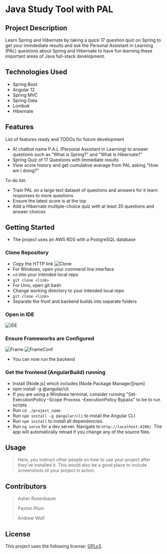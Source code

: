 # Java Study Tool with PAL

## Project Description

Learn Spring and Hibernate by taking a quick 17 question quiz on Spring to get your immdediate results and ask the Personal Assistant in Learning (PAL) 
questions about Spring and Hibernate to have fun learning these important areas of Java full-stack development. 

## Technologies Used

* Spring Boot
* Angular 12
* Spring MVC
* Spring Data
* Lombok
* Hibernate

## Features

List of features ready and TODOs for future development
* AI chatbot name P.A.L (Personal Assistant in Learning) to answer questions such as "What is Spring?" and "What is Hibernate?" 
* Spring Quiz of 17 Questions with Immediate results
* View score history and get cumulative average from PAL asking "How am I doing?"

To-do list:
* Train PAL on a large text dataset of questions and answers for it learn responses to more questions
* Ensure the latest score is at the top
* Add a Hibernate multiple-choice quiz with at least 20 questions and answer choices

## Getting Started
   
* The project uses an AWS RDS with a PostgreSQL database
### Clone Repository
* Copy the HTTP link
![Clone](https://user-images.githubusercontent.com/56489056/138535287-f2429038-9973-4f9a-9cec-36b593c31b6c.png)
* For Windows, open your commend line interface
* `cd` into your intended local repo
* `git clone <link>`
* For Unix, open git bash
* Change working directory to your intended local repo
* `git clone <link>`
* Separate the front and backend builds into separate folders
### Open in IDE
![IDE](https://user-images.githubusercontent.com/56489056/138535609-2a29ac2d-fa2d-4330-9649-8c515d33a56a.png)
### Ensure Frameworks are Configured
![Frame](https://user-images.githubusercontent.com/56489056/138535766-71db98ca-64f5-42e5-ad36-dfa6b7eaab17.png)
![FrameConf](https://user-images.githubusercontent.com/56489056/138535778-4aff38c4-35dd-4446-b1de-39b13275e3dd.png)
* You can now run the backend
### Get the frontend (AngularBuild) running
- Install [Node.js] which includes [Node Package Manager][npm]
- npm install -g @angular/cli
- If you are using a Windows terminal, consider running "Set-ExecutionPolicy -Scope Process -ExecutionPolicy Bypass" to be to run scripts
- Run `cd ./project_name` 
- Run `npm install -g @angular/cli` to install the Angular CLI
- Run `npm install` to install all dependencies. 
- Run `ng serve` for a dev server. Navigate to `http://localhost:4200/`. The app will automatically reload if you change any of the source files.

## Usage

> Here, you instruct other people on how to use your project after they’ve installed it. This would also be a good place to include screenshots of your project in action.

## Contributors

> Asher Rosenbaum 
> 
> Paxton Plum
> 
> Andrew Wolf

## License

This project uses the following license: [GPLv3](https://www.gnu.org/licenses/gpl-3.0.en.html).

